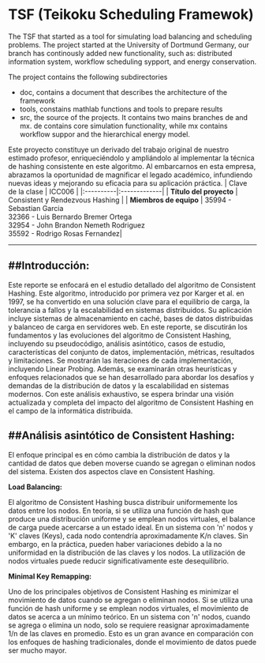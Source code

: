# TSF (Teikoku Scheduling Framewok) 
The TSF that started as a tool for simulating load balancing and scheduling problems. The project started at the University of Dortmund Germany, our branch has continously added new functionality, such as: distributed information system, workflow scheduling sypport, and energy conservation.  

The project contains the following subdirectories
- doc, contains a document that describes the architecture of the framework
- tools, constains mathlab functions and tools to prepare results
- src, the source of the projects. It contains two mains branches de and mx. de contains core simulation functionality, while mx contains workflow suppor and the hierarchical energy model.

Este proyecto constituye un derivado del trabajo original de nuestro estimado profesor, enriqueciéndolo y ampliándolo al implementar la técnica de hashing consistente en este algoritmo. Al embarcarnos en esta empresa, abrazamos la oportunidad de magnificar el legado académico, infundiendo nuevas ideas y mejorando su eficacia para su aplicación práctica.
| Clave de la clase   |     ICC006      |
|:----------|:-------------|
| **Título del proyecto** |  Consistent y Rendezvous Hashing |
| **Miembros de equipo** | 35994 - Sebastian Garcia<br>32366 - Luis Bernardo Bremer Ortega<br>32954 - John Brandon Nemeth Rodriguez<br>35592 - Rodrigo Rosas Fernandez|

-------
##**Introducción:**
---
Este reporte se enfocará en el estudio detallado del algoritmo de Consistent Hashing. Este algoritmo, introducido por primera vez por Karger et al. en 1997, se ha convertido en una solución clave para el equilibrio de carga, la tolerancia a fallos y la escalabilidad en sistemas distribuidos. Su aplicación incluye sistemas de almacenamiento en caché, bases de datos distribuidas y balanceo de carga en servidores web.
En este reporte, se discutirán los fundamentos y las evoluciones del algoritmo de Consistent Hashing, incluyendo su pseudocódigo, análisis asintótico, casos de estudio, características del conjunto de datos, implementación, métricas, resultados y limitaciones. Se mostrarán las iteraciones de cada implementación, incluyendo Linear Probing.
Además, se examinarán otras heurísticas y enfoques relacionados que se han desarrollado para abordar los desafíos y demandas de la distribución de datos y la escalabilidad en sistemas modernos. Con este análisis exhaustivo, se espera brindar una visión actualizada y completa del impacto del algoritmo de Consistent Hashing en el campo de la informática distribuida.

##**Análisis asintótico de Consistent Hashing:**
---
El enfoque principal es en cómo cambia la distribución de datos y la cantidad de datos que deben moverse cuando se agregan o eliminan nodos del sistema. Existen dos aspectos clave en Consistent Hashing.

**Load Balancing:**

El algoritmo de Consistent Hashing busca distribuir uniformemente los datos entre los nodos. En teoría, si se utiliza una función de hash que produce una distribución uniforme y se emplean nodos virtuales, el balance de carga puede acercarse a un estado ideal. En un sistema con 'n' nodos y 'K' claves (Keys), cada nodo contendría aproximadamente K/n claves. Sin embargo, en la práctica, pueden haber variaciones debido a la no uniformidad en la distribución de las claves y los nodos. La utilización de nodos virtuales puede reducir significativamente este desequilibrio.

**Minimal Key Remapping:**

Uno de los principales objetivos de Consistent Hashing es minimizar el movimiento de datos cuando se agregan o eliminan nodos. Si se utiliza una función de hash uniforme y se emplean nodos virtuales, el movimiento de datos se acerca a un mínimo teórico. En un sistema con 'n' nodos, cuando se agrega o elimina un nodo, solo se requiere reasignar aproximadamente 1/n de las claves en promedio. Esto es un gran avance en comparación con los enfoques de hashing tradicionales, donde el movimiento de datos puede ser mucho mayor.
